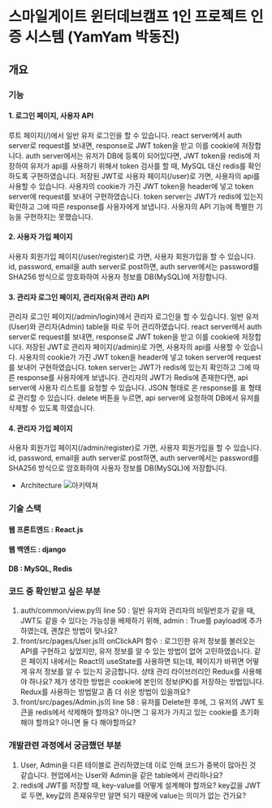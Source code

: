 # 스마일게이트 윈터데브캠프 1인 프로젝트 인증 시스템 (YamYam 박동진)
## 개요
### 기능
#### 1. 로그인 페이지, 사용자 API
루트 페이지(/)에서 일반 유저 로그인을 할 수 있습니다. react server에서 auth server로 request를 보내면, response로 JWT token을 받고 이를 cookie에 저장합니다.
auth server에서는 유저가 DB에 등록이 되어있다면, JWT token을 redis에 저장하여 유저가 api를 사용하기 위해서 token 검사를 할 때, MySQL 대신 redis를 확인하도록 구현하였습니다.
저장된 JWT로 사용자 페이지(/user)로 가면, 사용자의 api를 사용할 수 있습니다. 사용자의 cookie가 가진 JWT token을 header에 넣고 token server에 request를 보내어 구현하였습니다.
token server는 JWT가 redis에 있는지 확인하고 그에 따른 response를 사용자에게 보냅니다.
사용자의 API 기능에 특별한 기능을 구현하지는 못했습니다.

#### 2. 사용자 가입 페이지
사용자 회원가입 페이지(/user/register)로 가면, 사용자 회원가입을 할 수 있습니다. id, password, email을 auth server로 post하면,
auth server에서는 password를 SHA256 방식으로 암호화하여 사용자 정보를 DB(MySQL)에 저장합니다.

#### 3. 관리자 로그인 페이지, 관리자(유저 관리) API
관리자 로그인 페이지(/admin/login)에서 관리자 로그인을 할 수 있습니다. 일반 유저(User)와 관리자(Admin) table을 따로 두어 관리하였습니다.
react server에서 auth server로 request를 보내면, response로 JWT token을 받고 이를 cookie에 저장합니다.
저장된 JWT로 관리자 페이지(/admin)로 가면, 사용자의 api를 사용할 수 있습니다. 사용자의 cookie가 가진 JWT token을 header에 넣고 token server에 request를 보내어 구현하였습니다.
token server는 JWT가 redis에 있는지 확인하고 그에 따른 response를 사용자에게 보냅니다.
관리자의 JWT가 Redis에 존재한다면, api server에 사용자 리스트를 요청할 수 있습니다. JSON 형태로 온 response를 표 형태로 관리할 수 있습니다.
delete 버튼을 누르면, api server에 요청하여 DB에서 유저를 삭제할 수 있도록 하였습니다.

#### 4. 관리자 가입 페이지
사용자 회원가입 페이지(/admin/register)로 가면, 사용자 회원가입을 할 수 있습니다. id, password, email을 auth server로 post하면,
auth server에서는 password를 SHA256 방식으로 암호화하여 사용자 정보를 DB(MySQL)에 저장합니다.

- Architecture
![아키텍쳐](https://user-images.githubusercontent.com/59244452/209473008-3116c9be-0871-439b-a814-579ba401cd89.png)

### 기술 스택
#### 웹 프론트엔드 : React.js
#### 웹 백엔드 : django
#### DB : MySQL, Redis

### 코드 중 확인받고 싶은 부분
1. auth/common/view.py의 line 50 : 일반 유저와 관리자의 비밀번호가 같을 때, JWT도 같을 수 있다는 가능성을 배제하기 위해, admin : True를 payload에 추가하였는데, 괜찮은 방법이 맞나요?
2. front/src/pages/User.js의 onClickAPI 함수 : 로그인한 유저 정보를 불러오는 API를 구현하고 싶었지만, 유저 정보를 알 수 있는 방법이 없어 고민하였습니다.
같은 페이지 내에서는 React의 useState를 사용하면 되는데, 페이지가 바뀌면 어떻게 유저 정보를 알 수 있는지 궁금합니다. 상태 관리 라이브러리인 Redux를 사용해야 하나요?
제가 생각한 방법은 cookie에 본인의 정보(PK)를 저장하는 방법입니다. Redux를 사용하는 방법말고 좀 더 쉬운 방법이 있을까요?
3. front/src/pages/Admin.js의 line 58 : 유저를 Delete한 후에, 그 유저의 JWT 토큰을 redis에서 삭제해아 할까요? 아니면 그 유저가 가지고 있는 cookie를 초기화 해야 할까요? 아니면 둘 다 해야할까요?

### 개발관련 과정에서 궁금했던 부분
1. User, Admin을 다른 테이블로 관리하였는데 이로 인해 코드가 중복이 많아진 것 같습니다. 현업에서는 User와 Admin을 같은 table에서 관리하나요?
2. redis에 JWT를 저장할 때, key-value를 어떻게 설계해야 할까요? key값을 JWT로 두면, key값의 존재유무만 알면 되기 때문에 value는 의미가 없는 건가요?
